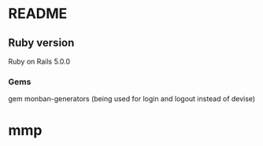 # README


## Ruby version

Ruby on Rails 5.0.0

### Gems

gem monban-generators (being used for login and logout instead of devise)

<!-- * System dependencies

* Configuration

* Database creation

* Database initialization

* How to run the test suite

* Services (job queues, cache servers, search engines, etc.)

* Deployment instructions

* ... -->
# mmp
